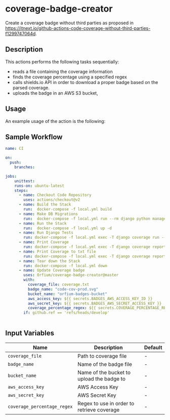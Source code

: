 # coverage-badge-creator

Create a coverage badge without third parties as proposed in https://itnext.io/github-actions-code-coverage-without-third-parties-f1299747064d. 

## Description

This actions performs the following tasks sequentially:

* reads a file containing the coverage information 
* finds the coverage percentage using a specified regex
* calls shields.io API in order to download a proper badge based on the parsed coverage.
* uploads the badge in an AWS S3 bucket, 

## Usage

An example usage of the action is the following:

## Sample Workflow

```yaml
name: CI

on:
  push:
    branches:

jobs:
    unittest:
    runs-on: ubuntu-latest
    steps:
      - name: Checkout Code Repository
        uses: actions/checkout@v2
      - name: Build the Stack
        run:  docker-compose -f local.yml build
      - name: Make DB Migrations
        run:  docker-compose -f local.yml run --rm django python manage.py migrate
      - name: Run the Stack
        run:  docker-compose -f local.yml up -d
      - name: Run Django Tests
        run: docker-compose -f local.yml exec -T django coverage run --rcfile=.pre-commit/setup.cfg -m pytest --disable-pytest-warnings;
      - name: Print Coverage
        run: docker-compose -f local.yml exec -T django coverage report
      - name: Print Coverage to txt file
        run: docker-compose -f local.yml exec -T django coverage report > coverage.txt
      - name: Tear down the Stack
        run: docker-compose -f local.yml down
      - name: Update Coverage badge
        uses: Orfium/coverage-badge-creator@master
        with:
          coverage_file: coverage.txt
          badge_name: "code-cov-prod.svg"
          bucket_name: "orfium-badges-bucket"
          aws_access_key: ${{ secrets.BADGES_AWS_ACCESS_KEY_ID }}
          aws_secret_key: ${{ secrets.BADGES_AWS_SECRET_ACCESS_KEY }}
          coverage_percentage_regex: ${{ secrets.COVERAGE_PERCENTAGE_REGEX }}
        if: github.ref == 'refs/heads/develop'
      
```

## Input Variables

| Name                        | Description                                  | Default |
| --------------------------- | ---------------------------------------------| ------- |
| `coverage_file`             | Path to coverage file                        | -       |
| `badge_name`                | Name of the badge file                       | -       |
| `bucket_name`               | Name of the bucket to upload the badge to    | -       |
| `aws_access_key`            | AWS Access Key                               | -       |
| `aws_secret_key`            | AWS Secret Key                               | -       |
| `coverage_percentage_regex` | Regex to use in order to retrieve coverage   | -       |


